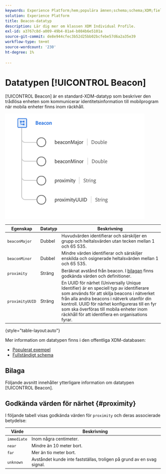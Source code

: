 ```yaml
---
keywords: Experience Platform;hem;populära ämnen;schema;schema;XDM;fields;schemas;Schemas;beacon;interaktionsinformation;datatyp;datatyp;datatyp;data type;
solution: Experience Platform
title: Beacon-datatyp
description: Lär dig mer om klassen XDM Individual Profile.
exl-id: a3767c8d-a009-49b4-81a4-b084b6e5101a
source-git-commit: de8e944cfec3b52d25bb02bcfebe57d6a2a35e39
workflow-type: tm+mt
source-wordcount: '230'
ht-degree: 1%

---
```


# Datatypen [!UICONTROL Beacon]

[!UICONTROL Beacon] är en standard-XDM-datatyp som beskriver den trådlösa enheten som kommunicerar identitetsinformation till mobilprogram när mobila enheter finns inom räckhåll.

<img src="../images/data-types/beacon.png" width="450" /><br />

| Egenskap | Datatyp | Beskrivning |
| --- | --- | --- |
| `beaconMajor` | Dubbel | Huvudvärden identifierar och särskiljer en grupp och heltalsvärden utan tecken mellan 1 och 65 535. |
| `beaconMinor` | Dubbel | Mindre värden identifierar och särskiljer enskilda och osignerade heltalsvärden mellan 1 och 65 535. |
| `proximity` | Sträng | Beräknat avstånd från beacon. I [bilagan](#proximity) finns godkända värden och definitioner. |
| `proximityUUID` | Sträng | En UUID för närhet (Universally Unique Identifier) är en speciell typ av identifierare som används för att skilja beacons i nätverket från alla andra beacons i nätverk utanför din kontroll. UUID för närhet konfigureras till en fyr som ska överföras till mobila enheter inom räckhåll för att identifiera en organisations fyrar. |

{style="table-layout:auto"}

Mer information om datatypen finns i den offentliga XDM-databasen:

* [Populerat exempel](https://github.com/adobe/xdm/blob/master/components/datatypes/deprecated/beacon-interaction-details.example.1.json)
* [Fullständigt schema](https://github.com/adobe/xdm/blob/master/components/datatypes/deprecated/beacon-interaction-details.schema.json)

## Bilaga

Följande avsnitt innehåller ytterligare information om datatypen [!UICONTROL Beacon].

## Godkända värden för närhet {#proximity}

I följande tabell visas godkända värden för `proximity` och deras associerade betydelse:

| Värde | Beskrivning |
| --- | --- |
| `immediate` | Inom några centimeter. |
| `near` | Mindre än 10 meter bort. |
| `far` | Mer än tio meter bort. |
| `unknown` | Avståndet kunde inte fastställas, troligen på grund av en svag signal. |
